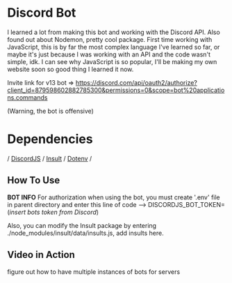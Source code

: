 # Discord Bot
I learned a lot from making this bot and working with the Discord API. Also found out about Nodemon, pretty cool package. First time working with JavaScript, this is by far the most complex language I've learned so far, or maybe it's just because I was working with an API and the code wasn't simple, idk. I can see why JavaScript is so popular, I'll be making my own website soon so good thing I learned it now. 

Invite link for v13 bot => https://discord.com/api/oauth2/authorize?client_id=879598602882785300&permissions=0&scope=bot%20applications.commands

(Warning, the bot is offensive)
# Dependencies
/ [DiscordJS](https://www.npmjs.com/package/discord.js) / [Insult](https://www.npmjs.com/package/insult) / [Dotenv](https://www.npmjs.com/package/dotenv) /

## How To Use


**BOT INFO**
For authorization when using the bot, you must create '.env' file in parent directory and enter this line of code
--> DISCORDJS_BOT_TOKEN=(*insert bots token from Discord*)

Also, you can modify the Insult package by entering ./node_modules/insult/data/insults.js, add insults here. 

## Video in Action

figure out how to have multiple instances of bots for servers